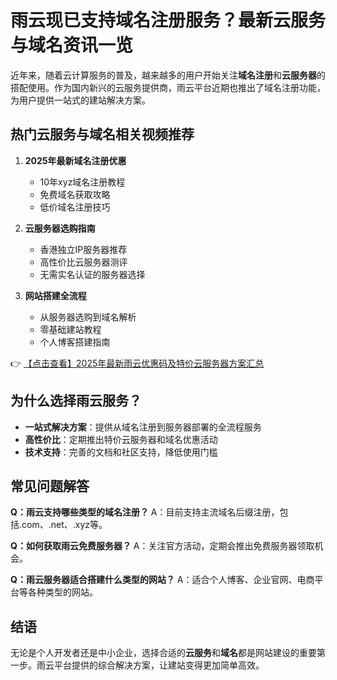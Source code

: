 # 雨云现已支持域名注册服务？最新云服务与域名资讯一览

近年来，随着云计算服务的普及，越来越多的用户开始关注**域名注册**和**云服务器**的搭配使用。作为国内新兴的云服务提供商，雨云平台近期也推出了域名注册功能，为用户提供一站式的建站解决方案。

## 热门云服务与域名相关视频推荐

1. **2025年最新域名注册优惠**
   - 10年xyz域名注册教程
   - 免费域名获取攻略
   - 低价域名注册技巧

2. **云服务器选购指南**
   - 香港独立IP服务器推荐
   - 高性价比云服务器测评
   - 无需实名认证的服务器选择

3. **网站搭建全流程**
   - 从服务器选购到域名解析
   - 零基础建站教程
   - 个人博客搭建指南

👉 [【点击查看】2025年最新雨云优惠码及特价云服务器方案汇总](https://bit.ly/RainYun)

## 为什么选择雨云服务？

- **一站式解决方案**：提供从域名注册到服务器部署的全流程服务
- **高性价比**：定期推出特价云服务器和域名优惠活动
- **技术支持**：完善的文档和社区支持，降低使用门槛

## 常见问题解答

**Q：雨云支持哪些类型的域名注册？**
A：目前支持主流域名后缀注册，包括.com、.net、.xyz等。

**Q：如何获取雨云免费服务器？**
A：关注官方活动，定期会推出免费服务器领取机会。

**Q：雨云服务器适合搭建什么类型的网站？**
A：适合个人博客、企业官网、电商平台等各种类型的网站。

## 结语

无论是个人开发者还是中小企业，选择合适的**云服务**和**域名**都是网站建设的重要第一步。雨云平台提供的综合解决方案，让建站变得更加简单高效。
